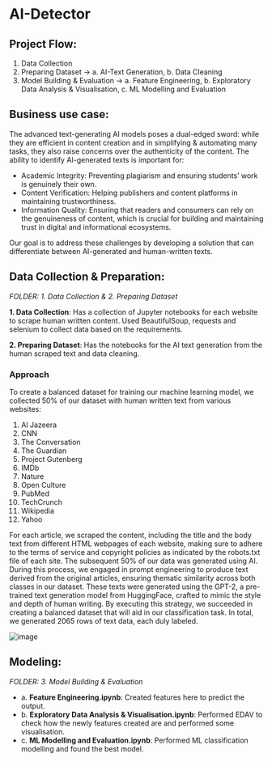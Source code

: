 # AI-Detector

## Project Flow:
1. Data Collection 
2. Preparing Dataset -> a. AI-Text Generation, b. Data Cleaning
3. Model Building & Evaluation -> a. Feature Engineering, b. Exploratory Data Analysis & Visualisation, c. ML Modelling and Evaluation

## Business use case:
The advanced text-generating AI models poses a dual-edged sword: while they are efficient in content creation and in simplifying & automating many tasks, they also raise concerns over the authenticity of the content. The ability to identify AI-generated texts is important for:

- Academic Integrity: Preventing plagiarism and ensuring students’ work is genuinely their own.
- Content Verification: Helping publishers and content platforms in maintaining trustworthiness.
- Information Quality: Ensuring that readers and consumers can rely on the genuineness of content, which is crucial for building and maintaining trust in digital and informational ecosystems.

Our goal is to address these challenges by developing a solution that can differentiate between AI-generated and human-written texts.


## Data Collection & Preparation:
_FOLDER: 1. Data Collection & 2. Preparing Dataset_

**1. Data Collection**: Has a collection of Jupyter notebooks for each website to scrape human written content. Used BeautifulSoup, requests and selenium to collect data based on the requirements. 

**2. Preparing Dataset**: Has the notebooks for the AI text generation from the human scraped text and data cleaning. 

### Approach
To create a balanced dataset for training our machine learning model, we collected 50% of our dataset with human written text from various websites: 
1. Al Jazeera
2. CNN
3. The Conversation
4. The Guardian
5. Project Gutenberg
6. IMDb 
7. Nature 
8. Open Culture
9. PubMed
10. TechCrunch
11. Wikipedia 
12. Yahoo 

For each article, we scraped the content, including the title and the body text from different HTML webpages of each website, making sure to adhere to the terms of service and copyright policies as indicated by the robots.txt file of each site. The subsequent 50% of our data was generated using AI. During this process, we engaged in prompt engineering to produce text derived from the original articles, ensuring thematic similarity across both classes in our dataset. These texts were generated using the GPT-2, a pre-trained text generation model from HuggingFace, crafted to mimic the style and depth of human writing. By executing this strategy, we succeeded in creating a balanced dataset that will aid in our classification task. In total, we generated 2065 rows of text data, each duly labeled.

![image](https://github.com/revanthkrishnamg/AI-Detector/assets/149286080/0f48dcbd-b333-4091-80ff-742c6ff2c5b8)

## Modeling:
_FOLDER: 3. Model Building & Evaluation_
- a. **Feature Engineering.ipynb**: Created features here to predict the output. 
- b. **Exploratory Data Analysis & Visualisation.ipynb**: Performed EDAV to check how the newly features created are and performed some visualisation.
- c. **ML Modelling and Evaluation.ipynb**: Performed ML classification modelling and found the best model. 
